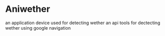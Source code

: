 # Aniwether
an application device used for detecting wether 
  an api tools for dectecting wether using google navigation
